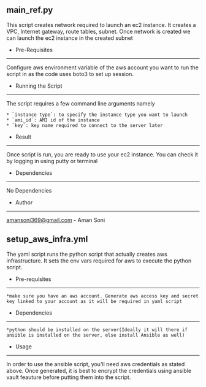 main_ref.py
-----------
This script creates network required to launch an ec2 instance. It creates a VPC, Internet gateway, route tables, subnet. Once network is created we can launch the ec2 instance in the created subnet

  * Pre-Requisites
   ------------------

  Configure aws environment variable of the aws account you want to run the script in as the code uses boto3 to set up session.

  * Running the Script
------------------------

  The script requires a few command line arguments namely 

    * `instance type`: to specify the instance type you want to launch
    * `ami_id`: AMI id of the instance
    * `key`: key name required to connect to the server later

  * Result
-------------

  Once script is run, you are ready to use your ec2 instance. You can check it by logging in using putty or terminal

  * Dependencies
-------------

  No Dependencies

  * Author
----------

  amansoni369@gmail.com - Aman Soni


setup_aws_infra.yml
---------------------
The yaml script runs the python script that actually creates aws infrastructure. It sets the env vars required for aws to execute the python script.

  * Pre-requisites
  ------------------
    *make sure you have an aws account. Generate aws access key and secret key linked to your account as it will be required in yaml script

  * Dependencies
  ----------------
    *python should be installed on the server(Ideally it will there if ansible is installed on the server, else install Ansible as well)
    
  * Usage
  -------
  In order to use the ansible script, you'll need aws credentials as stated above. Once generated, it is best to encrypt the credentials using ansible vault feauture before putting them into the script.
